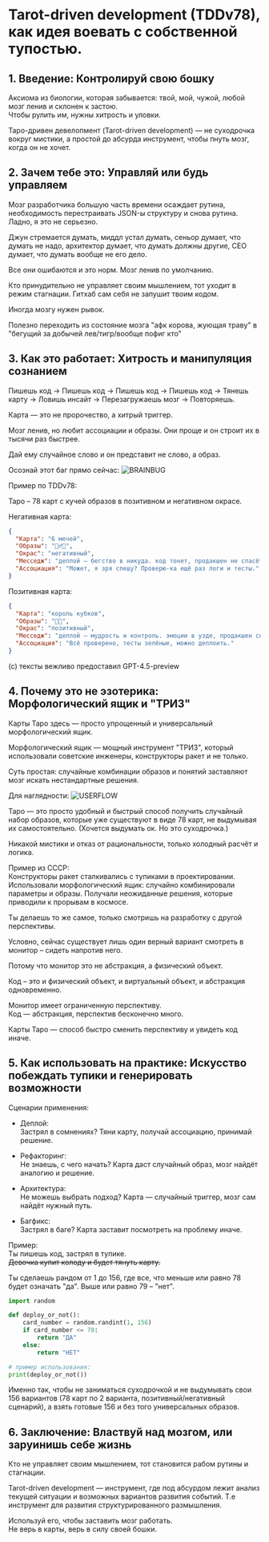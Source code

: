 # Tarot-driven development (TDDv78), как идея воевать с собственной тупостью.

## 1. Введение: Контролируй свою бошку

Аксиома из биологии, которая забывается: твой, мой, чужой, любой мозг ленив и склонен к застою.  
Чтобы рулить им, нужны хитрость и уловки. 
 
Таро-дривен девелопмент (Tarot-driven development) — не суходрочка вокруг мистики, а простой до абсурда инструмент, чтобы пнуть мозг, когда он не хочет.

## 2. Зачем тебе это: Управляй или будь управляем

Мозг разработчика большую часть времени осаждает рутина, необходимость перестраивать JSON-ы структуру и снова рутина. Ладно, я это не серьезно.
 
Джун стремается думать, миддл устал думать, сеньор думает, что думать не надо, архитектор думает, что думать должны другие, CEO думает, что думать вообще не его дело.

Все они ошибаются и это норм. Мозг ленив по умолчанию.
  
Кто принудительно не управляет своим мышлением, тот уходит в режим стагнации. Гитхаб сам себя не запушит твоим кодом.

Иногда мозгу нужен рывок. 

Полезно переходить из состояние мозга "афк корова, жующая траву" в "бегущий за добычей лев/тигр/вообще пофиг кто"

## 3. Как это работает: Хитрость и манипуляция сознанием

Пишешь код → Пишешь код → Пишешь код → Пишешь код → Тянешь карту → Ловишь инсайт → Перезагружаешь мозг → Повторяешь.
  
Карта — это не пророчество, а хитрый триггер.  

Мозг ленив, но любит ассоциации и образы. Они проще и он строит их в тысячи раз быстрее.

Дай ему случайное слово и он представит не слово, а образ.

Осознай этот баг прямо сейчас:
![BRAINBUG](https://files.catbox.moe/jakjqh.png)

Пример по TDDv78:

Таро – 78 карт с кучей образов в позитивном и негативном окрасе.

Негативная карта:
```json
{
  "Карта": "6 мечей",
  "Образы": "🚣‍♂️🌊",
  "Окрас": "негативный",
  "Месседж": "деплой — бегство в никуда. код тонет, продакшен не спасёт. стой, берега нет!",
  "Ассоциация": "Может, я зря спешу? Проверю-ка ещё раз логи и тесты."
}
```

Позитивная карта:
```json
{
  "Карта": "король кубков",
  "Образы": "🏰💦",
  "Окрас": "позитивный",
  "Месседж": "деплой — мудрость и контроль. эмоции в узде, продакшен спокоен. жми, стабильность!",
  "Ассоциация": "Всё проверено, тесты зелёные, можно деплоить."
}
```

(с) тексты вежливо предоставил GPT-4.5-preview

## 4. Почему это не эзотерика: Морфологический ящик и "ТРИЗ"

Карты Таро здесь — просто упрощенный и универсальный морфологический ящик.  

Морфологический ящик — мощный инструмент "ТРИЗ", который использовали советские инженеры, конструкторы ракет и не только.  

Суть простая: случайные комбинации образов и понятий заставляют мозг искать нестандартные решения. 

Для наглядности:
![USERFLOW](https://files.catbox.moe/mw2tq5.jpg)

Таро — это просто удобный и быстрый способ получить случайный набор образов, которые уже существуют в виде 78 карт, не выдумывая их самостоятельно. (Хочется выдумать ок. Но это суходрочка.)

Никакой мистики и отказ от рациональности, только холодный расчёт и логика.


Пример из СССР:  
Конструкторы ракет сталкивались с тупиками в проектировании. Использовали морфологический ящик: случайно комбинировали параметры и образы. Получали неожиданные решения, которые приводили к прорывам в космосе.

Ты делаешь то же самое, только смотришь на разработку с другой перспективы. 

Условно, сейчас существует лишь один верный вариант смотреть в монитор – сидеть напротив него.

Потому что монитор это не абстракция, а физический объект. 

Код – это и физический объект, и виртуальный объект, и абстракция одновременно. 

Монитор имеет ограниченную перспективу.  
Код — абстракция, перспектив бесконечно много.  

Карты Таро — способ быстро сменить перспективу и увидеть код иначе.

## 5. Как использовать на практике: Искусство побеждать тупики и генерировать возможности

Сценарии применения:

- Деплой:  
Застрял в сомнениях? Тяни карту, получай ассоциацию, принимай решение.

- Рефакторинг:  
Не знаешь, с чего начать? Карта даст случайный образ, мозг найдёт аналогию и решение.

- Архитектура:  
Не можешь выбрать подход? Карта — случайный триггер, мозг сам найдёт нужный путь.

- Багфикс:  
Застрял в баге? Карта заставит посмотреть на проблему иначе.

Пример:  
Ты пишешь код, застрял в тупике.  
<s>Девочка купит колоду и будет тянуть карту. </s>

Ты сделаешь рандом от 1 до 156, где все, что меньше или равно 78 будет означать "да". Выше или равно 79 – "нет".

```python
import random

def deploy_or_not():
    card_number = random.randint(1, 156)
    if card_number <= 78:
        return "ДА"
    else:
        return "НЕТ"

# пример использования:
print(deploy_or_not())
```

Именно так, чтобы не заниматься суходрочкой и не выдумывать свои 156 вариантов (78 карт по 2 варианта, позитивный/негативный сценарий), а взять готовые 156 и без того универсальных образов. 

## 6. Заключение: Властвуй над мозгом, или заруинишь себе жизнь

Кто не управляет своим мышлением, тот становится рабом рутины и стагнации.

Tarot-driven development — инструмент, где под абсурдом лежит анализ текущей ситуации и возможных вариантов развития событий. Т.е инструмент для развития структурированного размышления.

Используй его, чтобы заставить мозг работать.  
Не верь в карты, верь в силу своей бошки.
